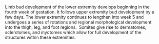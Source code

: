 Limb bud development of the lower extremity develops beginning in the fourth week of gestation. It follows upper extremity bud development by a few days. The lower extremity continues to lengthen into week 5 and undergoes a series of rotations and regional morphological development into the thigh, leg, and foot regions.  Somites give rise to dermatomes, sclerotomes, and myotomes which allow for full development of the structures within these extremities.